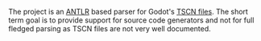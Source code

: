 The project is an [ANTLR](https://www.antlr.org/) based parser for Godot's [TSCN files](https://docs.godotengine.org/en/latest/contributing/development/file_formats/tscn.html).
The short term goal is to provide support for source code generators and not for full fledged parsing as TSCN files are not very well documented.